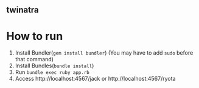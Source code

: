 ## twinatra

# How to run

1. Install Bundler(`gem install bundler`) (You may have to add `sudo` before that command)
2. Install Bundles(`bundle install`)
3. Run `bundle exec ruby app.rb`
4. Access http://localhost:4567/jack or http://localhost:4567/ryota

